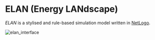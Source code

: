 # ELAN (Energy LANdscape)

*ELAN* is a stylised and rule-based simulation model written in [NetLogo](https://ccl.northwestern.edu/netlogo/index.shtml).


![elan_interface](https://github.com/hnolzen/elan/assets/elan_interface.png)
